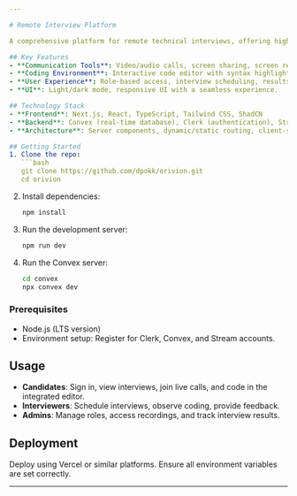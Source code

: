 ```yaml
---

# Remote Interview Platform

A comprehensive platform for remote technical interviews, offering high-quality video calls, interactive coding environments, and interview management features.

## Key Features
- **Communication Tools**: Video/audio calls, screen sharing, screen recording, and reactions.
- **Coding Environment**: Interactive code editor with syntax highlighting, autocomplete, multiple language support, and preset coding problems.
- **User Experience**: Role-based access, interview scheduling, results portal, and a dashboard for interview management.
- **UI**: Light/dark mode, responsive UI with a seamless experience.

## Technology Stack
- **Frontend**: Next.js, React, TypeScript, Tailwind CSS, ShadCN
- **Backend**: Convex (real-time database), Clerk (authentication), Stream (video calls)
- **Architecture**: Server components, dynamic/static routing, client-server rendering

## Getting Started
1. Clone the repo:
   ```bash
   git clone https://github.com/dpokk/orivion.git
   cd orivion
   ```
2. Install dependencies:
   ```bash
   npm install
   ```
3. Run the development server:
   ```bash
   npm run dev
   ```
4. Run the Convex server:
   ```bash
   cd convex
   npx convex dev
   ```

### Prerequisites
- Node.js (LTS version)
- Environment setup: Register for Clerk, Convex, and Stream accounts.

## Usage
- **Candidates**: Sign in, view interviews, join live calls, and code in the integrated editor.
- **Interviewers**: Schedule interviews, observe coding, provide feedback.
- **Admins**: Manage roles, access recordings, and track interview results.

## Deployment
Deploy using Vercel or similar platforms. Ensure all environment variables are set correctly.

---
```

